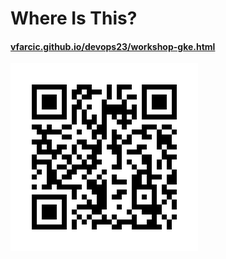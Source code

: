 # Where Is This?

#### [vfarcic.github.io/devops23/workshop-gke.html](http://vfarcic.github.io/devops23/workshop-gke.html)

![QR](img/address-qr-gke.png)